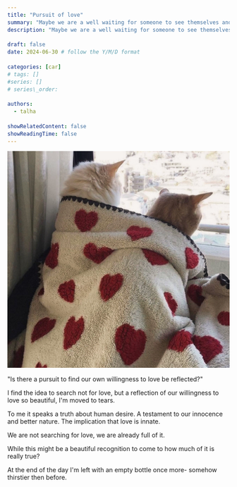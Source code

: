 ```yaml
---
title: "Pursuit of love"
summary: "Maybe we are a well waiting for someone to see themselves and break their fast"
description: "Maybe we are a well waiting for someone to see themselves and break their fast"

draft: false
date: 2024-06-30 # follow the Y/M/D format 

categories: [car]
# tags: []
#series: []
# series\_order: 

authors:
  - talha

showRelatedContent: false
showReadingTime: false
---
```


![](image.jpg)

"Is there a pursuit to find our own willingness to love be reflected?"

I find the idea to search not for love, but a reflection of our willingness to love so beautiful, I'm moved to tears.

To me it speaks a truth about human desire. A testament to our innocence and better nature. The implication that love is innate.

We are not searching for love, we are already full of it.

While this might be a beautiful recognition to come to how much of it is really true?

At the end of the day I'm left with an empty bottle once more- somehow thirstier then before.
